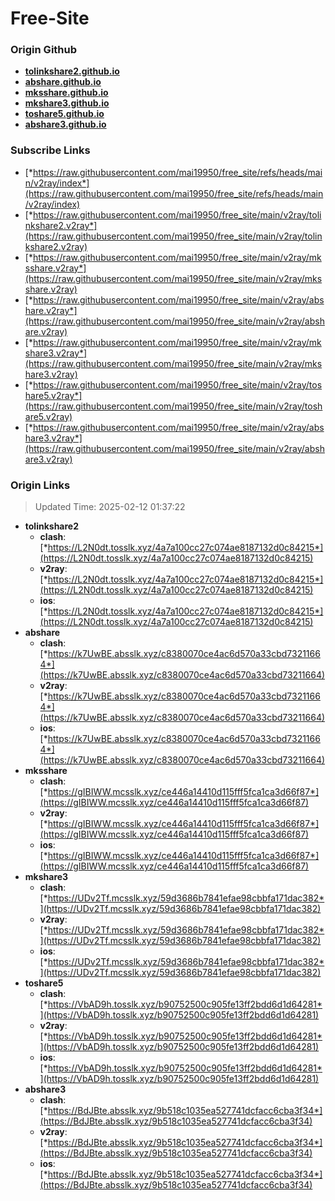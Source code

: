 # Free-Site

### Origin Github

- [**tolinkshare2.github.io**](https://github.com/tolinkshare2/tolinkshare2.github.io)
- [**abshare.github.io**](https://github.com/abshare/abshare.github.io)
- [**mksshare.github.io**](https://github.com/mksshare/mksshare.github.io)
- [**mkshare3.github.io**](https://github.com/mkshare3/mkshare3.github.io)
- [**toshare5.github.io**](https://github.com/toshare5/toshare5.github.io)
- [**abshare3.github.io**](https://github.com/abshare3/abshare3.github.io)

### Subscribe Links

- [*https://raw.githubusercontent.com/mai19950/free_site/refs/heads/main/v2ray/index*](https://raw.githubusercontent.com/mai19950/free_site/refs/heads/main/v2ray/index)
- [*https://raw.githubusercontent.com/mai19950/free_site/main/v2ray/tolinkshare2.v2ray*](https://raw.githubusercontent.com/mai19950/free_site/main/v2ray/tolinkshare2.v2ray)
- [*https://raw.githubusercontent.com/mai19950/free_site/main/v2ray/mksshare.v2ray*](https://raw.githubusercontent.com/mai19950/free_site/main/v2ray/mksshare.v2ray)
- [*https://raw.githubusercontent.com/mai19950/free_site/main/v2ray/abshare.v2ray*](https://raw.githubusercontent.com/mai19950/free_site/main/v2ray/abshare.v2ray)
- [*https://raw.githubusercontent.com/mai19950/free_site/main/v2ray/mkshare3.v2ray*](https://raw.githubusercontent.com/mai19950/free_site/main/v2ray/mkshare3.v2ray)
- [*https://raw.githubusercontent.com/mai19950/free_site/main/v2ray/toshare5.v2ray*](https://raw.githubusercontent.com/mai19950/free_site/main/v2ray/toshare5.v2ray)
- [*https://raw.githubusercontent.com/mai19950/free_site/main/v2ray/abshare3.v2ray*](https://raw.githubusercontent.com/mai19950/free_site/main/v2ray/abshare3.v2ray)

### Origin Links

> Updated Time: 2025-02-12 01:37:22

- **tolinkshare2**
  - **clash**: [*https://L2N0dt.tosslk.xyz/4a7a100cc27c074ae8187132d0c84215*](https://L2N0dt.tosslk.xyz/4a7a100cc27c074ae8187132d0c84215)
  - **v2ray**: [*https://L2N0dt.tosslk.xyz/4a7a100cc27c074ae8187132d0c84215*](https://L2N0dt.tosslk.xyz/4a7a100cc27c074ae8187132d0c84215)
  - **ios**: [*https://L2N0dt.tosslk.xyz/4a7a100cc27c074ae8187132d0c84215*](https://L2N0dt.tosslk.xyz/4a7a100cc27c074ae8187132d0c84215)
- **abshare**
  - **clash**: [*https://k7UwBE.absslk.xyz/c8380070ce4ac6d570a33cbd73211664*](https://k7UwBE.absslk.xyz/c8380070ce4ac6d570a33cbd73211664)
  - **v2ray**: [*https://k7UwBE.absslk.xyz/c8380070ce4ac6d570a33cbd73211664*](https://k7UwBE.absslk.xyz/c8380070ce4ac6d570a33cbd73211664)
  - **ios**: [*https://k7UwBE.absslk.xyz/c8380070ce4ac6d570a33cbd73211664*](https://k7UwBE.absslk.xyz/c8380070ce4ac6d570a33cbd73211664)
- **mksshare**
  - **clash**: [*https://gIBIWW.mcsslk.xyz/ce446a14410d115fff5fca1ca3d66f87*](https://gIBIWW.mcsslk.xyz/ce446a14410d115fff5fca1ca3d66f87)
  - **v2ray**: [*https://gIBIWW.mcsslk.xyz/ce446a14410d115fff5fca1ca3d66f87*](https://gIBIWW.mcsslk.xyz/ce446a14410d115fff5fca1ca3d66f87)
  - **ios**: [*https://gIBIWW.mcsslk.xyz/ce446a14410d115fff5fca1ca3d66f87*](https://gIBIWW.mcsslk.xyz/ce446a14410d115fff5fca1ca3d66f87)
- **mkshare3**
  - **clash**: [*https://UDv2Tf.mcsslk.xyz/59d3686b7841efae98cbbfa171dac382*](https://UDv2Tf.mcsslk.xyz/59d3686b7841efae98cbbfa171dac382)
  - **v2ray**: [*https://UDv2Tf.mcsslk.xyz/59d3686b7841efae98cbbfa171dac382*](https://UDv2Tf.mcsslk.xyz/59d3686b7841efae98cbbfa171dac382)
  - **ios**: [*https://UDv2Tf.mcsslk.xyz/59d3686b7841efae98cbbfa171dac382*](https://UDv2Tf.mcsslk.xyz/59d3686b7841efae98cbbfa171dac382)
- **toshare5**
  - **clash**: [*https://VbAD9h.tosslk.xyz/b90752500c905fe13ff2bdd6d1d64281*](https://VbAD9h.tosslk.xyz/b90752500c905fe13ff2bdd6d1d64281)
  - **v2ray**: [*https://VbAD9h.tosslk.xyz/b90752500c905fe13ff2bdd6d1d64281*](https://VbAD9h.tosslk.xyz/b90752500c905fe13ff2bdd6d1d64281)
  - **ios**: [*https://VbAD9h.tosslk.xyz/b90752500c905fe13ff2bdd6d1d64281*](https://VbAD9h.tosslk.xyz/b90752500c905fe13ff2bdd6d1d64281)
- **abshare3**
  - **clash**: [*https://BdJBte.absslk.xyz/9b518c1035ea527741dcfacc6cba3f34*](https://BdJBte.absslk.xyz/9b518c1035ea527741dcfacc6cba3f34)
  - **v2ray**: [*https://BdJBte.absslk.xyz/9b518c1035ea527741dcfacc6cba3f34*](https://BdJBte.absslk.xyz/9b518c1035ea527741dcfacc6cba3f34)
  - **ios**: [*https://BdJBte.absslk.xyz/9b518c1035ea527741dcfacc6cba3f34*](https://BdJBte.absslk.xyz/9b518c1035ea527741dcfacc6cba3f34)
